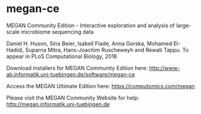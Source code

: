 # megan-ce
MEGAN Community Edition - Interactive exploration and analysis of large-scale microbiome sequencing data

Daniel H. Huson, Sina Beier, Isabell Flade, Anna Gorska, Mohamed El-Hadidi, Suparna Mitra, Hans-Joachim Ruscheweyh and Rewati Tappu.
To appear in PLoS Computational Biology, 2016

Download installers for MEGAN Community Edition here: http://www-ab.informatik.uni-tuebingen.de/software/megan-ce

Access the MEGAN Ultimate Edition here: https://computomics.com/megan

Please visit the MEGAN Community Website for help: http://megan.informatik.uni-tuebingen.de


